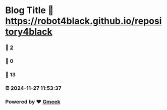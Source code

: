 # Blog Title :link: https://robot4black.github.io/repository4black 
### :page_facing_up: [2](https://robot4black.github.io/repository4black/tag.html) 
### :speech_balloon: 0 
### :hibiscus: 13 
### :alarm_clock: 2024-11-27 11:53:37 
### Powered by :heart: [Gmeek](https://github.com/Meekdai/Gmeek)
